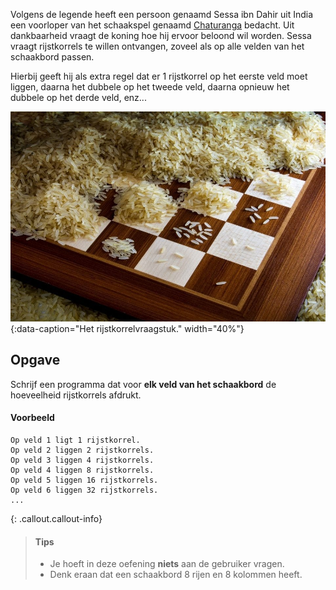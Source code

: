 Volgens de legende heeft een persoon genaamd Sessa ibn Dahir uit India een voorloper van het schaakspel genaamd <a href="https://nl.wikipedia.org/wiki/Chaturanga" target="_blank">Chaturanga</a> bedacht. Uit dankbaarheid vraagt de koning hoe hij ervoor beloond wil worden. Sessa vraagt rijstkorrels te willen ontvangen, zoveel als op alle velden van het schaakbord passen. 

Hierbij geeft hij als extra regel dat er 1 rijstkorrel op het eerste veld moet liggen, daarna het dubbele op het tweede veld, daarna opnieuw het dubbele op het derde veld, enz...

![Het rijstkorrelvraagstuk.](media/image.jpg "Het rijstkorrelvraagstuk."){:data-caption="Het rijstkorrelvraagstuk." width="40%"}

## Opgave
Schrijf een programma dat voor **elk veld van het schaakbord** de hoeveelheid rijstkorrels afdrukt. 

#### Voorbeeld

```
Op veld 1 ligt 1 rijstkorrel.
Op veld 2 liggen 2 rijstkorrels.
Op veld 3 liggen 4 rijstkorrels.
Op veld 4 liggen 8 rijstkorrels.
Op veld 5 liggen 16 rijstkorrels.
Op veld 6 liggen 32 rijstkorrels.
...
```

{: .callout.callout-info}
>#### Tips
> - Je hoeft in deze oefening **niets** aan de gebruiker vragen.
> - Denk eraan dat een schaakbord 8 rijen en 8 kolommen heeft. 

